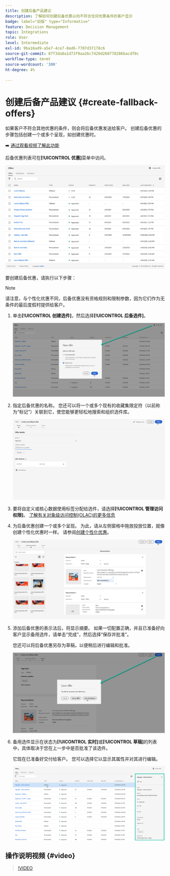 ```yaml
---
title: 创建后备产品建议
description: 了解如何创建后备优惠以向不符合任何优惠条件的客户显示
badge: label="旧版" type="Informative"
feature: Decision Management
topic: Integrations
role: User
level: Intermediate
exl-id: 9ba16ad9-a5e7-4ce7-8ed6-7707d37178c6
source-git-commit: 87f3da0a1d73f9aa26c7420d260778286bacdf0c
workflow-type: tm+mt
source-wordcount: '300'
ht-degree: 4%

---
```


# 创建后备产品建议 {#create-fallback-offers}

如果客户不符合其他优惠的条件，则会将后备优惠发送给客户。 创建后备优惠的步骤包括创建一个或多个呈现，如创建优惠时。

➡️ [通过观看视频了解此功能](#video)

后备优惠列表可在&#x200B;**[!UICONTROL 优惠]**&#x200B;菜单中访问。

![](../assets/offers_list.png)

要创建后备优惠，请执行以下步骤：

>[!NOTE]
>
>请注意，与个性化优惠不同，后备优惠没有资格规则和限制参数，因为它们作为无条件的最后度假村提供给客户。

1. 单击&#x200B;**[!UICONTROL 创建选件]**，然后选择&#x200B;**[!UICONTROL 后备选件]**。

   ![](../assets/create_fallback.png)

1. 指定后备优惠的名称。 您还可以将一个或多个现有的收藏集限定符（以前称为“标记”）关联到它，使您能够更轻松地搜索和组织选件库。

   ![](../assets/fallback_details.png)

1. 要将自定义或核心数据使用标签分配给选件，请选择&#x200B;**[!UICONTROL 管理访问权限]**。 [了解有关对象级访问控制(OLAC)的更多信息](../../administration/object-based-access.md)

1. 为后备优惠创建一个或多个呈现。 为此，请从左侧窗格中拖放投放位置，就像创建个性化优惠时一样。 请参阅[创建个性化优惠](../offer-library/creating-personalized-offers.md)。

   ![](../assets/fallback_content.png)

1. 添加后备优惠的表示法后，将显示摘要。 如果一切配置正确，并且已准备好向客户显示备用选件，请单击“完成”**&#x200B;**，然后选择“保存并批准”**&#x200B;**。

   您还可以将后备优惠另存为草稿，以便稍后进行编辑和批准。

   ![](../assets/fallback_review.png)

1. 备用选件显示在状态为&#x200B;**[!UICONTROL 实时]**&#x200B;或&#x200B;**[!UICONTROL 草稿]**&#x200B;的列表中，具体取决于您在上一步中是否批准了该选件。

   它现在已准备好交付给客户。 您可以选择它以显示其属性并对其进行编辑。<!-- no suppression? -->

   ![](../assets/fallback_created.png)

## 操作说明视频 {#video}

>[!VIDEO](https://video.tv.adobe.com/v/329383?quality=12)

